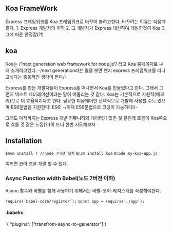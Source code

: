 ## Koa FrameWork
Express 프레임워크를 Koa 프레임워크로 바꾸어 볼려고한다.
바꾸려는 이유는 다음과 같다.
	1. Express 개발자의 이직
	2. 그 개발자가 Express 대신하여 개발한것이 Koa
	3. 그에 따른 안정감(?!)

## koa
Koa는 /“next generation web framework for node.js”/ 라고 Koa  홈페이지로 부터 소개하고있다. 
 -/next generation라는 말을 보면 왠지 express 프레임워크를 떠나고싶다는 충동적인 생각이 든다/-

 Express를 만든 개발자들이 Express를 떠나면서 Koa를 만들었다고 한다. 그래서 그런지 넥스트 제너레이션이라는 말이 어울리는 것 같다. Koa는 기본적으로 자원적(메모리)으로 더 효율적이다고 한다. 필요한 미들웨어만 선택적으로 개발해 사용할 수도 있으며 ES6문법을 지원한다! ES6! -/이제 ES6문법으로 코딩이 가능하다!/-

그래도 아직까지는 Express 개발 커뮤니티와 데이터가 많은 것 같은데 흐름이 Koa쪽으로 흐를 것 같은 느낌(?!)이 드니 한번 시도해보자

## Installation
`$nvm install 7 //node 7버전 설치` 
`$npm install koa`
`$node my-koa-app.js`

이러면 코아 앱을 개발 할 수 있다.

### Async Function width Babel(노드 7버전 이하)
Async 함수와 바벨를 함께 사용하기 위해서는 바벨-코어-레지스터를 작성해야한다. 

`require(‘babel-core/register’);`
`const app = require(‘./app’);`

#### .babelrc
`{ “plugins”: [“transfrom-async-to-generator”] } 
